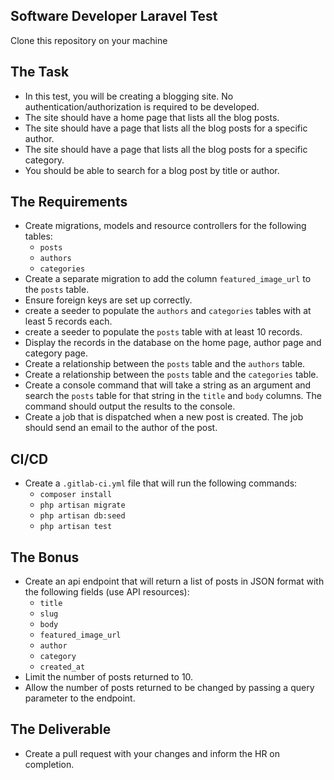 ## Software Developer Laravel Test

Clone this repository on your machine

## The Task

- In this test, you will be creating a blogging site. No authentication/authorization is required to be developed.
- The site should have a home page that lists all the blog posts.
- The site should have a page that lists all the blog posts for a specific author.
- The site should have a page that lists all the blog posts for a specific category.
- You should be able to search for a blog post by title or author.

## The Requirements

- Create migrations, models and resource controllers for the following tables:
    - `posts`
    - `authors`
    - `categories`
- Create a separate migration to add the column `featured_image_url` to the `posts` table.
- Ensure foreign keys are set up correctly.
- create a seeder to populate the `authors` and `categories` tables with at least 5 records each.
- create a seeder to populate the `posts` table with at least 10 records.
- Display the records in the database on the home page, author page and category page.
- Create a relationship between the `posts` table and the `authors` table.
- Create a relationship between the `posts` table and the `categories` table.
- Create a console command that will take a string as an argument and search the `posts` table for that string in
  the `title` and `body` columns. The command should output the results to the console.
- Create a job that is dispatched when a new post is created. The job should send an email to the author of the post.

## CI/CD

- Create a `.gitlab-ci.yml` file that will run the following commands:
    - `composer install`
    - `php artisan migrate`
    - `php artisan db:seed`
    - `php artisan test`

## The Bonus

- Create an api endpoint that will return a list of posts in JSON format with the following fields (use API resources):
    - `title`
    - `slug`
    - `body`
    - `featured_image_url`
    - `author`
    - `category`
    - `created_at`
- Limit the number of posts returned to 10.
- Allow the number of posts returned to be changed by passing a query parameter to the endpoint.

## The Deliverable
- Create a pull request with your changes and inform the HR on completion.
